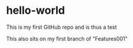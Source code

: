 # hello-world
This is my first GitHub repo and is thus a test


This also sits on my first branch of "Features001"
